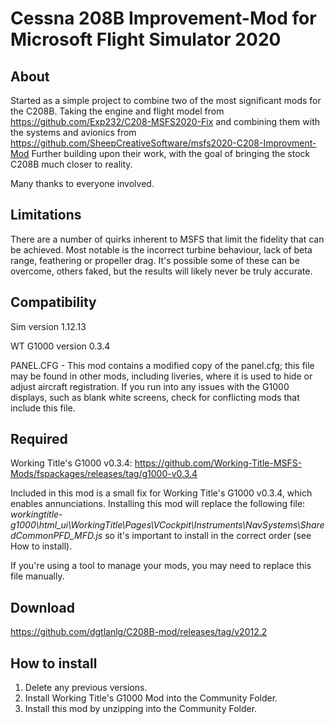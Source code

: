 # Cessna 208B Improvement-Mod for Microsoft Flight Simulator 2020

## About

Started as a simple project to combine two of the most significant mods for the C208B. Taking the engine and flight model from https://github.com/Exp232/C208-MSFS2020-Fix and combining them with the systems and avionics from https://github.com/SheepCreativeSoftware/msfs2020-C208-Improvment-Mod Further building upon their work, with the goal of bringing the stock C208B much closer to reality.

Many thanks to everyone involved.

## Limitations

There are a number of quirks inherent to MSFS that limit the fidelity that can be achieved. Most notable is the incorrect turbine behaviour, lack of beta range, feathering or propeller drag. It's possible some of these can be overcome, others faked, but the results will likely never be truly accurate.

## Compatibility

Sim version 1.12.13

WT G1000 version 0.3.4

PANEL.CFG - This mod contains a modified copy of the panel.cfg; this file may be found in other mods, including liveries, where it is used to hide or adjust aircraft registration. If you run into any issues with the G1000 displays, such as blank white screens, check for conflicting mods that include this file.

## Required

Working Title's G1000 v0.3.4:
https://github.com/Working-Title-MSFS-Mods/fspackages/releases/tag/g1000-v0.3.4

Included in this mod is a small fix for Working Title's G1000 v0.3.4, which enables annunciations. Installing this mod will replace the following file: *workingtitle-g1000\html_ui\WorkingTitle\Pages\VCockpit\Instruments\NavSystems\SharedCommonPFD_MFD.js* so it's important to install in the correct order (see How to install).

If you're using a tool to manage your mods, you may need to replace this file manually.

## Download

https://github.com/dgtlanlg/C208B-mod/releases/tag/v2012.2

## How to install

1. Delete any previous versions.
2. Install Working Title's G1000 Mod into the Community Folder.
3. Install this mod by unzipping into the Community Folder.
